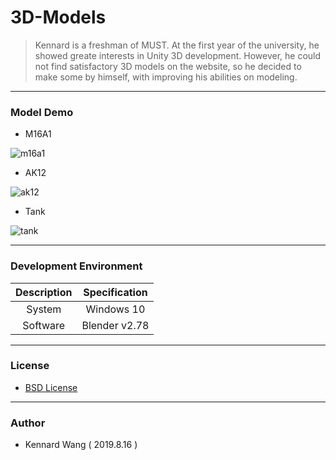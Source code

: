 # 3D-Models

> Kennard is a freshman of MUST. At the first year of the university, he showed greate interests in Unity 3D development.
> However, he could not find satisfactory 3D models on the website, so he decided to make some by himself, with improving 
> his abilities on modeling.

------

### Model Demo
+ M16A1

![m16a1](https://kennardwang.github.io/ImageSource/3D-Models/m16a1.png)
+ AK12

![ak12](https://kennardwang.github.io/ImageSource/3D-Models/ak12.png)
+ Tank

![tank](https://kennardwang.github.io/ImageSource/3D-Models/tank.png)

------

### Development Environment

| Description | Specification |
|:---:|:---:|
| System | Windows 10 |
| Software | Blender v2.78 |

------

### License
+ [BSD License](https://github.com/KennardWang/3D-Models/blob/master/LICENSE)

------

### Author
+ Kennard Wang ( 2019.8.16 )
